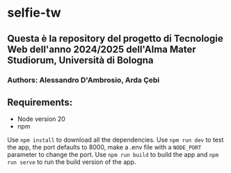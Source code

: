 # selfie-tw

## Questa è la repository del progetto di Tecnologie Web dell'anno 2024/2025 dell'Alma Mater Studiorum, Università di Bologna

### Authors: Alessandro D'Ambrosio, Arda Çebi

## Requirements:

- Node version 20
- npm

Use `npm install` to download all the dependencies. Use `npm run dev` to test the app, the port defaults to 8000, make a .env file with a `NODE_PORT` parameter to change the port.
Use `npm run build` to build the app and `npm run serve` to run the build version of the app.